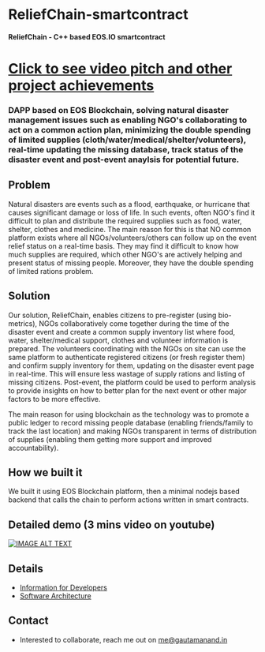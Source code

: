 # ReliefChain-smartcontract
#### ReliefChain - C++ based EOS.IO smartcontract

# [Click to see video pitch and other project achievements](https://devpost.com/software/reliefchain)

### DAPP based on EOS Blockchain, solving natural disaster management issues such as enabling NGO's collaborating to act on a common action plan, minimizing the double spending of limited supplies (cloth/water/medical/shelter/volunteers), real-time updating the missing database, track status of the disaster event and post-event anaylsis for potential future.

## Problem
Natural disasters are events such as a flood, earthquake, or hurricane that causes significant damage or loss of life. In such events, often NGO's find it difficult to plan and distribute the required supplies such as food, water, shelter, clothes and medicine. The main reason for this is that NO common platform exists where all NGOs/volunteers/others can follow up on the event relief status on a real-time basis. They may find it difficult to know how much supplies are required, which other NGO's are actively helping and present status of missing people. Moreover, they have the double spending of limited rations problem.

## Solution
Our solution, ReliefChain, enables citizens to pre-register (using bio-metrics), NGOs collaboratively come together during the time of the disaster event and create a common supply inventory list where food, water, shelter/medical support, clothes and volunteer information is prepared. The volunteers coordinating with the NGOs on site can use the same platform to authenticate registered citizens (or fresh register them) and confirm supply inventory for them, updating on the disaster event page in real-time. This will ensure less wastage of supply rations and listing of missing citizens. Post-event, the platform could be used to perform analysis to provide insights on how to better plan for the next event or other major factors to be more effective.

 The main reason for using blockchain as the technology was to promote a public ledger to record missing people database (enabling friends/family to track the last location) and making NGOs transparent in terms of distribution of supplies (enabling them getting more support and improved accountability). 

## How we built it
We built it using EOS Blockchain platform, then a minimal nodejs based backend that calls the chain to perform actions written in smart contracts.

## Detailed demo (3 mins video on youtube)

[![IMAGE ALT TEXT](http://img.youtube.com/vi/UCGLGSpv-j0/0.jpg)](https://www.youtube.com/watch?v=UCGLGSpv-j0&feature=youtu.be "ReliefChain demo on EOS Blockchain")


## Details

- [Information for Developers](https://github.com/serganus/ReliefChain-smartcontracts/blob/master/Information_for_Developers.md)
- [Software Architecture](https://github.com/serganus/ReliefChain-smartcontracts/blob/master/Software_Architecture.md)

## Contact
- Interested to collaborate, reach me out on me@gautamanand.in 
